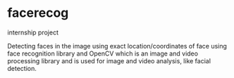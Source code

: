 # facerecog
internship project 

Detecting faces in the image using exact location/coordinates of face using face recognition library and OpenCV which is an image and video processing library and is used for image and video analysis, like facial detection.
